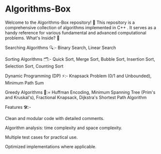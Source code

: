 # Algorithms-Box
Welcome to the Algorithms-Box repository! 🚀 This repository is a comprehensive collection of algorithms implemented in C++ . It serves as a handy reference for various fundamental and advanced computational problems.
What's Inside? 🧐

Searching Algorithms 🔍:-
Binary Search,
Linear Search

Sorting Algorithms 🗂️:-
Quick Sort,
Merge Sort,
Bubble Sort,
Insertion Sort,
Selection Sort,
Counting Sort

Dynamic Programming (DP) ⚡:-
Knapsack Problem (0/1 and Unbounded),
Minimum Path Sum

Greedy Algorithms 🤑:=
Huffman Encoding,
Minimum Spanning Tree (Prim's and Kruskal's),
Fractional Knapsack,
Dijkstra's Shortest Path Algorithm

Features 🛠️:-

Clean and modular code with detailed comments.

Algorithm analysis: time complexity and space complexity.

Multiple test cases for practical use.

Optimized implementations where applicable.
